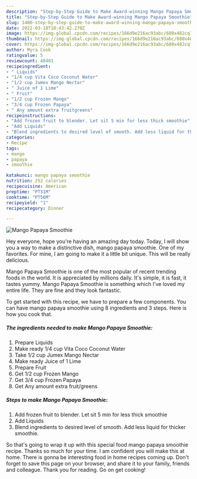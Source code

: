 ```yaml
---
description: "Step-by-Step Guide to Make Award-winning Mango Papaya Smoothie"
title: "Step-by-Step Guide to Make Award-winning Mango Papaya Smoothie"
slug: 1406-step-by-step-guide-to-make-award-winning-mango-papaya-smoothie
date: 2022-03-18T18:43:42.270Z
image: https://img-global.cpcdn.com/recipes/166d9e216ac93abc/680x482cq70/mango-papaya-smoothie-recipe-main-photo.jpg
thumbnail: https://img-global.cpcdn.com/recipes/166d9e216ac93abc/680x482cq70/mango-papaya-smoothie-recipe-main-photo.jpg
cover: https://img-global.cpcdn.com/recipes/166d9e216ac93abc/680x482cq70/mango-papaya-smoothie-recipe-main-photo.jpg
author: Myra Cook
ratingvalue: 5
reviewcount: 40401
recipeingredient:
- " Liquids"
- "1/4 cup Vita Coco Coconut Water"
- "1/2 cup Jumex Mango Nectar"
- " Juice of 1 Lime"
- " Fruit"
- "1/2 cup Frozen Mango"
- "3/4 cup Frozen Papaya"
- " Any amount extra fruitgreens"
recipeinstructions:
- "Add frozen fruit to blender. Let sit 5 min for less thick smoothie"
- "Add Liquids"
- "Blend ingredients to desired level of smooth. Add less liquid for thicker smoothie."
categories:
- Recipe
tags:
- mango
- papaya
- smoothie

katakunci: mango papaya smoothie 
nutrition: 252 calories
recipecuisine: American
preptime: "PT31M"
cooktime: "PT56M"
recipeyield: "1"
recipecategory: Dinner

---
```



![Mango Papaya Smoothie](https://img-global.cpcdn.com/recipes/166d9e216ac93abc/680x482cq70/mango-papaya-smoothie-recipe-main-photo.jpg)

Hey everyone, hope you're having an amazing day today. Today, I will show you a way to make a distinctive dish, mango papaya smoothie. One of my favorites. For mine, I am going to make it a little bit unique. This will be really delicious.



Mango Papaya Smoothie is one of the most popular of recent trending foods in the world. It is appreciated by millions daily. It's simple, it is fast, it tastes yummy. Mango Papaya Smoothie is something which I've loved my entire life. They are fine and they look fantastic.


To get started with this recipe, we have to prepare a few components. You can have mango papaya smoothie using 8 ingredients and 3 steps. Here is how you cook that.

<!--inarticleads1-->

##### The ingredients needed to make Mango Papaya Smoothie:

1. Prepare  Liquids
1. Make ready 1/4 cup Vita Coco Coconut Water
1. Take 1/2 cup Jumex Mango Nectar
1. Make ready  Juice of 1 Lime
1. Prepare  Fruit
1. Get 1/2 cup Frozen Mango
1. Get 3/4 cup Frozen Papaya
1. Get  Any amount extra fruit/greens




<!--inarticleads2-->

##### Steps to make Mango Papaya Smoothie:

1. Add frozen fruit to blender. Let sit 5 min for less thick smoothie
1. Add Liquids
1. Blend ingredients to desired level of smooth. Add less liquid for thicker smoothie.




So that's going to wrap it up with this special food mango papaya smoothie recipe. Thanks so much for your time. I am confident you will make this at home. There is gonna be interesting food in home recipes coming up. Don't forget to save this page on your browser, and share it to your family, friends and colleague. Thank you for reading. Go on get cooking!
